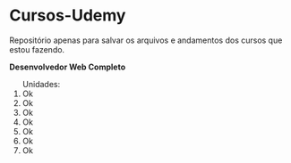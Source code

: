 # Cursos-Udemy
Repositório apenas para salvar os arquivos e andamentos dos cursos que estou fazendo.

<p><b>Desenvolvedor Web Completo</b></p>
<ol>Unidades:
    <li>Ok</li>
    <li>Ok</li>
    <li>Ok</li>
    <li>Ok</li>
    <li>Ok</li>
    <li>Ok</li>
    <li>Ok</li>
</ol>
